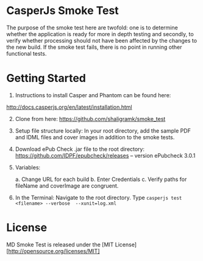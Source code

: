 CasperJs Smoke Test
==========

The purpose of the smoke test here are twofold: one is to determine whether the application is ready for more in depth testing and secondly, to verify whether processing should not have been affected by the changes to the new build. If the smoke test fails, there is no point in running other functional tests.

Getting Started
====================

1. Instructions to install Casper and Phantom can be found here:

http://docs.casperjs.org/en/latest/installation.html

2. Clone from here:
	https://github.com/shaligramk/smoke_test

3. Setup file structure locally:
	In your root directory, add the sample PDF and IDML files and cover images in addition to the smoke tests.

4. Download ePub Check .jar file to the root directory:
	https://github.com/IDPF/epubcheck/releases  – version ePubcheck 3.0.1

5. Variables:

	a. Change URL for each build
	b. Enter Credentials
	c. Verify paths for fileName and coverImage are congruent. 
	
6. In the Terminal:
	Navigate to the root directory.
	Type
		`casperjs test <filename> --verbose  --xunit=log.xml`

License
====================
MD Smoke Test is released under the [MIT License][http://opensource.org/licenses/MIT] 
